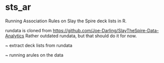 # sts_ar
Running Association Rules on Slay the Spire deck lists in R.

rundata is cloned from https://github.com/Joe-Darling/SlayTheSpire-Data-Analytics
Rather outdated rundata, but that should do it for now.

~ extract deck lists from rundata

~ running arules on the data

